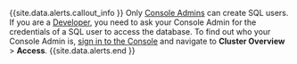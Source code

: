 {{site.data.alerts.callout_info }}
Only [Console Admins](console-access-management.html#console-admin) can create SQL users. If you are a [Developer](console-access-management.html#developer), you need to ask your Console Admin for the credentials of a SQL user to access the database. To find out who your Console Admin is, [sign in to the Console](sign-up-for-a-cluster.html#sign-in) and navigate to **Cluster Overview** > **Access**.
{{site.data.alerts.end }}
